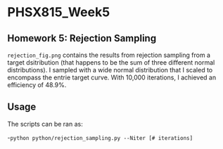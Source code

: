 # PHSX815_Week5

## Homework 5: Rejection Sampling
`rejection_fig.png` contains the results from rejection sampling from a target dsitribution (that happens to be the sum of three different normal distributions). I sampled with a wide normal distribution that I scaled to encompass the entrie target curve. With 10,000 iterations, I achieved an efficiency of 48.9%.

## Usage
The scripts can be ran as:

-`python python/rejection_sampling.py --Niter [# iterations]` 